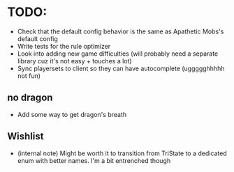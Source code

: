 # TODO:

* Check that the default config behavior is the same as Apathetic Mobs's default config
* Write tests for the rule optimizer
* Look into adding new game difficulties (will probably need a separate library cuz it's not easy + touches a lot)
* Sync playersets to client so they can have autocomplete (uggggghhhhh not fun)

## no dragon

* Add some way to get dragon's breath

## Wishlist

* (internal note) Might be worth it to transition from TriState to a dedicated enum with better names. I'm a bit entrenched though